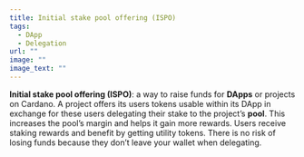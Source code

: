 ```yaml
---
title: Initial stake pool offering (ISPO)
tags:
  - DApp
  - Delegation
url: ""
image: ""
image_text: ""
---
```


**Initial stake pool offering (ISPO)**: a way to raise funds for **DApps** or projects on Cardano. A project offers its users tokens usable within its DApp in exchange for these users delegating their stake to the project’s **pool**. This increases the pool’s margin and helps it gain more rewards. Users receive staking rewards and benefit by getting utility tokens. There is no risk of losing funds because they don’t leave your wallet when delegating.
